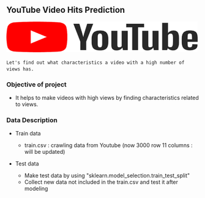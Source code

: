 ## YouTube Video Hits Prediction

<img src="image/youtube_title.png" alt="subject_image" width="500" height="80">

```Let's find out what characteristics a video with a high number of views has.```


### Objective of project

- It helps to make videos with high views by finding characteristics related to views.

### Data Description

- Train data
    - train.csv : crawling data from Youtube (now 3000 row 11 columns : will be updated)

- Test data
    - Make test data by using "sklearn.model_selection.train_test_split"
    - Collect new data not included in the train.csv and test it after modeling
